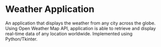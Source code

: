 # Weather Application
An application that displays the weather from any city across the globe. Using Open Weather Map API, application is able to retrieve and display real-time data of any location worldwide. Implemented using Python/Tkinter. 

